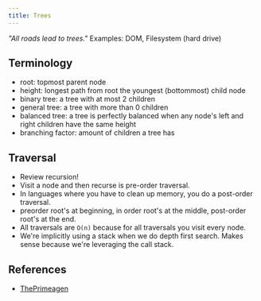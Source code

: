 ```yaml
---
title: Trees
---
```


*"All roads lead to trees."*
Examples: DOM, Filesystem (hard drive)

## Terminology

- root: topmost parent node
- height: longest path from root the youngest (bottommost) child node
- binary tree: a tree with at most 2 children
- general tree: a tree with more than 0 children
- balanced tree: a tree is perfectly balanced when any node's left and right children have the same height
- branching factor: amount of children a tree has

## Traversal

- Review recursion!
- Visit a node and then recurse is pre-order traversal.
- In languages where you have to clean up memory, you do a post-order traversal.
- preorder root's at beginning, in order root's at the middle, post-order root's at the end.
- All traversals are `O(n)` because for all traversals you visit every node.
- We're implicitly using a stack when we do depth first search. Makes sense because we're leveraging the call stack.

## References

- [ThePrimeagen](https://theprimeagen.github.io/fem-algos/lessons/trees/trees)
